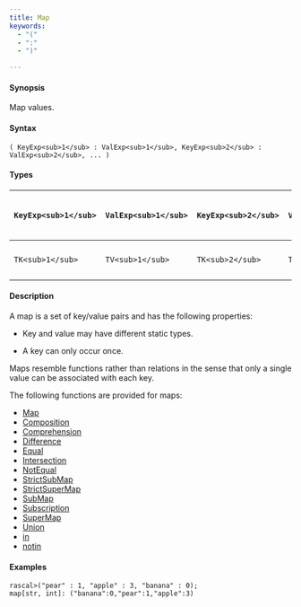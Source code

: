 ```yaml
---
title: Map
keywords:
  - "("
  - ":"
  - ")"

---
```


#### Synopsis

Map values.

#### Syntax

`( KeyExp<sub>1</sub> : ValExp<sub>1</sub>, KeyExp<sub>2</sub> : ValExp<sub>2</sub>, ... )`

#### Types


| `KeyExp<sub>1</sub>` | `ValExp<sub>1</sub>` | `KeyExp<sub>2</sub>` | `ValExp<sub>2</sub>` | ... | `( KeyExp<sub>1</sub> : ValExp<sub>1</sub>, KeyExp<sub>2</sub> : ValExp<sub>2</sub>, ... )`   |
| --- | --- | --- | --- | --- | --- |
| `TK<sub>1</sub>`     |  `TV<sub>1</sub>`    |  `TK<sub>2</sub>`    | `TV<sub>2</sub>`     | ... | `map[lub(TK<sub>1</sub>, TK<sub>2</sub>, ... ) , lub(TV<sub>1</sub>, TV<sub>2</sub>, ... )]`  |


#### Description

A map is a set of key/value pairs and has the following properties:

*  Key and value may have different static types.

*  A key can only occur once.


Maps resemble functions rather than relations in the sense that only a single value can be associated with each key.

The following functions are provided for maps:

* [Map](../../../../Rascal/Expressions/Values/Map)
* [Composition](../../../../Rascal/Expressions/Values/Map/Composition)
* [Comprehension](../../../../Rascal/Expressions/Values/Map/Comprehension)
* [Difference](../../../../Rascal/Expressions/Values/Map/Difference)
* [Equal](../../../../Rascal/Expressions/Values/Map/Equal)
* [Intersection](../../../../Rascal/Expressions/Values/Map/Intersection)
* [NotEqual](../../../../Rascal/Expressions/Values/Map/NotEqual)
* [StrictSubMap](../../../../Rascal/Expressions/Values/Map/StrictSubMap)
* [StrictSuperMap](../../../../Rascal/Expressions/Values/Map/StrictSuperMap)
* [SubMap](../../../../Rascal/Expressions/Values/Map/SubMap)
* [Subscription](../../../../Rascal/Expressions/Values/Map/Subscription)
* [SuperMap](../../../../Rascal/Expressions/Values/Map/SuperMap)
* [Union](../../../../Rascal/Expressions/Values/Map/Union)
* [in](../../../../Rascal/Expressions/Values/Map/in)
* [notin](../../../../Rascal/Expressions/Values/Map/notin)

#### Examples


```rascal-shell
rascal>("pear" : 1, "apple" : 3, "banana" : 0);
map[str, int]: ("banana":0,"pear":1,"apple":3)
```


